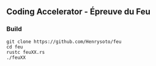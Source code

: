 ## Coding Accelerator - Épreuve du Feu

### Build
```
git clone https://github.com/Henrysoto/feu
cd feu
rustc feuXX.rs
./feuXX
```